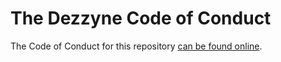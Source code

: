 # The Dezzyne Code of Conduct

The Code of Conduct for this repository [can be found online](https://github.com/dezzyne/.github/blob/main/CODE_OF_CONDUCT.md).
